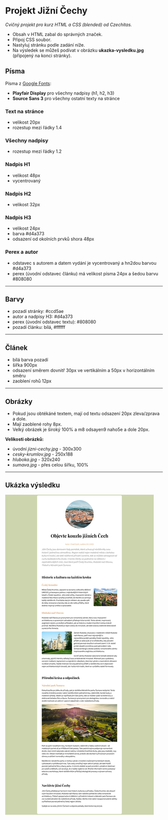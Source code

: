 # Projekt Jižní Čechy

*Cvičný projekt pro kurz HTML a CSS (blended) od Czechitas.*

- Obsah v HTML zabal do správných značek.
- Připoj CSS soubor.
- Nastyluj stránku podle zadání níže.
- Na výsledek se můžeš podívat v obrázku **ukazka-vysledku.jpg** (připojený na konci stránky).

## Písma

Písma z [Google Fonts](https://fonts.google.com):
- **Playfair Display** pro všechny nadpisy (h1, h2, h3)
- **Source Sans 3** pro všechny ostatní texty na stránce

### Text na stránce
- velikost 20px
- rozestup mezi řádky 1.4

### Všechny nadpisy
- rozestup mezi řádky 1.2

### Nadpis H1
- velikost 48px
- vycentrovaný

### Nadpis H2
- velikost 32px

### Nadpis H3
- velikost 24px
- barva #d4a373
- odsazení od okolních prvků shora 48px

### Perex a autor
- odstavec s autorem a datem vydání je vycentrovaný a hn2dou barvou #d4a373
- perex (úvodní odstavec článku) má velikost písma 24px a šedou barvu #808080

---

## Barvy

- pozadí stránky: #ccd5ae
- autor a nadpisy H3: #d4a373
- perex (úvodní odstavec textu): #808080
- pozadí článku: bílá, #ffffff

---

## Článek

- bílá barva pozadí
- šířka 900px
- odsazení směrem dovnitř 30px ve vertikálním a 50px v horizontálním směru
- zaoblení rohů 12px

---

## Obrázky

- Pokud jsou obtékáné textem, mají od textu odsazení 20px zleva/zprava a dole.
- Mají zaoblené rohy 8px.
- Velký obrázek je široký 100% a m8 odsayen9 naho5e a dole 20px.

**Velikosti obrázků:**
- úvodní *jizni-cechy.jpg* - 300x300
- *cesky-krumlov.jpg* - 250x188
- *hluboka.jpg* - 320x240
- *sumava.jpg* - přes celou šířku, 100%

---

## Ukázka výsledku

![ukázka výsledku](ukazka-vysledku.png)